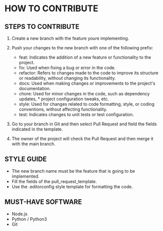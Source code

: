 # HOW TO CONTRIBUTE

## STEPS TO CONTRIBUTE

1. Create a new branch with the feature youre implementing.
2. Push your changes to the new branch with one of the following prefix:
    * feat: Indicates the addition of a new feature or functionality to the project.
    * fix: Used when fixing a bug or error in the code.
    * refactor: Refers to changes made to the code to improve its structure or readability, without changing its functionality.
    * docs: Used when making changes or improvements to the project's documentation.
    * chore: Used for minor changes in the code, such as dependency updates, * project configuration tweaks, etc.
    * style: Used for changes related to code formatting, style, or coding conventions, without affecting functionality.
    * test: Indicates changes to unit tests or test configuration.

4. Go to your branch in Git and then select Pull Request and field the fields indicated in the template.
5. The owner of the project will check the Pull Request and then merge it with the main branch.

## STYLE GUIDE

* The new branch name must be the feature that is going to be implemented.
* Fill the fields of the pull_request_template.
* Use the .editorconfig style template for formatting the code.

## MUST-HAVE SOFTWARE

* Node.js
* Python / Python3
* Git
